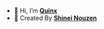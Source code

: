 - 👋 Hi, I’m [**Quinx**](https://github.com/Shineii86/AniStarAPI)
- 🤖 Created By [**Shinei Nouzen**](https://github.com/Shineii86)
